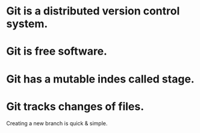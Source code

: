 # Git is a distributed version control system.
# Git is free software.
# Git has a mutable indes called stage.
# Git tracks changes of files.
Creating a new branch is quick & simple.
